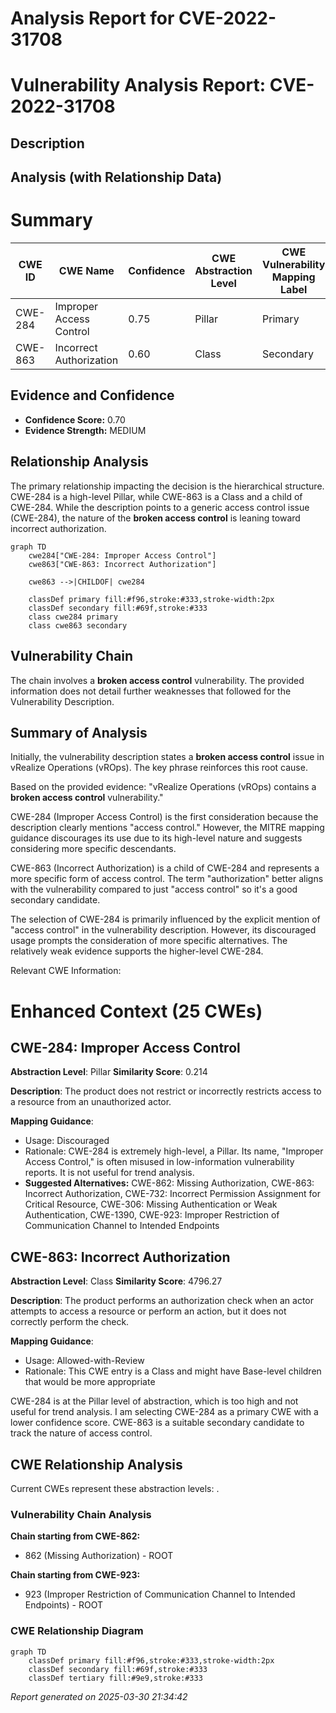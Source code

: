 # Analysis Report for CVE-2022-31708

# Vulnerability Analysis Report: CVE-2022-31708

## Description



## Analysis (with Relationship Data)

# Summary
| CWE ID | CWE Name | Confidence | CWE Abstraction Level | CWE Vulnerability Mapping Label | CWE-Vulnerability Mapping Notes |
|---|---|---|---|---|---|
| CWE-284 | Improper Access Control | 0.75 | Pillar | Primary | Discouraged |
| CWE-863 | Incorrect Authorization | 0.60 | Class | Secondary | Allowed-with-Review |

## Evidence and Confidence

*   **Confidence Score:** 0.70
*   **Evidence Strength:** MEDIUM

## Relationship Analysis
The primary relationship impacting the decision is the hierarchical structure. CWE-284 is a high-level Pillar, while CWE-863 is a Class and a child of CWE-284. While the description points to a generic access control issue (CWE-284), the nature of the **broken access control** is leaning toward incorrect authorization.

```mermaid
graph TD
    cwe284["CWE-284: Improper Access Control"]
    cwe863["CWE-863: Incorrect Authorization"]
    
    cwe863 -->|CHILDOF| cwe284
    
    classDef primary fill:#f96,stroke:#333,stroke-width:2px
    classDef secondary fill:#69f,stroke:#333
    class cwe284 primary
    class cwe863 secondary
```

## Vulnerability Chain
The chain involves a **broken access control** vulnerability. The provided information does not detail further weaknesses that followed for the Vulnerability Description.

## Summary of Analysis
Initially, the vulnerability description states a **broken access control** issue in vRealize Operations (vROps). The key phrase reinforces this root cause.

Based on the provided evidence: "vRealize Operations (vROps) contains a **broken access control** vulnerability."

CWE-284 (Improper Access Control) is the first consideration because the description clearly mentions "access control." However, the MITRE mapping guidance discourages its use due to its high-level nature and suggests considering more specific descendants.

CWE-863 (Incorrect Authorization) is a child of CWE-284 and represents a more specific form of access control. The term "authorization" better aligns with the vulnerability compared to just "access control" so it's a good secondary candidate.

The selection of CWE-284 is primarily influenced by the explicit mention of "access control" in the vulnerability description. However, its discouraged usage prompts the consideration of more specific alternatives. The relatively weak evidence supports the higher-level CWE-284.

Relevant CWE Information:

# Enhanced Context (25 CWEs)

## CWE-284: Improper Access Control
**Abstraction Level**: Pillar
**Similarity Score**: 0.214

**Description**:
The product does not restrict or incorrectly restricts access to a resource from an unauthorized actor.

**Mapping Guidance**:
- Usage: Discouraged
- Rationale: CWE-284 is extremely high-level, a Pillar. Its name, "Improper Access Control," is often misused in low-information vulnerability reports. It is not useful for trend analysis.
- **Suggested Alternatives:** CWE-862: Missing Authorization, CWE-863: Incorrect Authorization, CWE-732: Incorrect Permission Assignment for Critical Resource, CWE-306: Missing Authentication or Weak Authentication, CWE-1390, CWE-923: Improper Restriction of Communication Channel to Intended Endpoints

## CWE-863: Incorrect Authorization
**Abstraction Level**: Class
**Similarity Score**: 4796.27

**Description**:
The product performs an authorization check when an actor attempts to access a resource or perform an action, but it does not correctly perform the check.

**Mapping Guidance**:
- Usage: Allowed-with-Review
- Rationale: This CWE entry is a Class and might have Base-level children that would be more appropriate

CWE-284 is at the Pillar level of abstraction, which is too high and not useful for trend analysis. I am selecting CWE-284 as a primary CWE with a lower confidence score. CWE-863 is a suitable secondary candidate to track the nature of access control.


## CWE Relationship Analysis

Current CWEs represent these abstraction levels: .


### Vulnerability Chain Analysis

**Chain starting from CWE-862:**
- 862 (Missing Authorization) - ROOT


**Chain starting from CWE-923:**
- 923 (Improper Restriction of Communication Channel to Intended Endpoints) - ROOT



### CWE Relationship Diagram

```mermaid
graph TD
    classDef primary fill:#f96,stroke:#333,stroke-width:2px
    classDef secondary fill:#69f,stroke:#333
    classDef tertiary fill:#9e9,stroke:#333
```



*Report generated on 2025-03-30 21:34:42*
